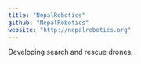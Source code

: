 ```yaml
---
title: "NepalRobotics"
github: "NepalRobotics"
website: "http://nepalrobotics.org"
---
```


Developing search and rescue drones.
